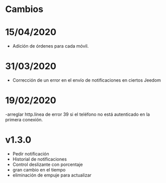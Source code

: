 Cambios 
=========

# 15/04/2020

- Adición de órdenes para cada móvil.

# 31/03/2020

- Corrección de un error en el envío de notificaciones en ciertos Jeedom

# 19/02/2020

-arreglar http.línea de error 39 si el teléfono no está autenticado en la primera conexión.

# v1.3.0 

- Pedir notificación
- Historial de notificaciones
- Control deslizante con porcentaje
- gran cambio en el tiempo
- eliminación de empuje para actualizar
